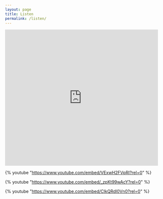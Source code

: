 ```yaml
---
layout: page
title: Listen
permalink: /listen/
---
```

<iframe frameborder="no" height="450" scrolling="no" src="https://w.soundcloud.com/player/?url=https%3A//api.soundcloud.com/users/2399038&amp;color=%23ff5500&amp;auto_play=false&amp;hide_related=false&amp;show_comments=true&amp;show_user=true&amp;show_reposts=false&amp;show_teaser=true" width="100%"></iframe>

{% youtube "https://www.youtube.com/embed/VExwH2FVpRI?rel=0" %}

{% youtube "https://www.youtube.com/embed/_zpKt99wAcY?rel=0" %}

{% youtube "https://www.youtube.com/embed/CIkQRdI0Vn0?rel=0" %}
